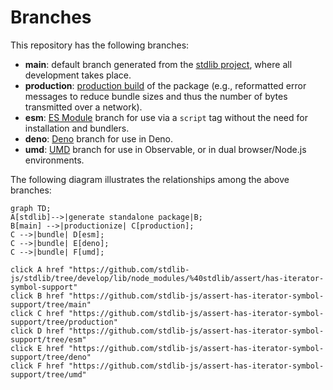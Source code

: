 <!--

@license Apache-2.0

Copyright (c) 2022 The Stdlib Authors.

Licensed under the Apache License, Version 2.0 (the "License");
you may not use this file except in compliance with the License.
You may obtain a copy of the License at

    http://www.apache.org/licenses/LICENSE-2.0

Unless required by applicable law or agreed to in writing, software
distributed under the License is distributed on an "AS IS" BASIS,
WITHOUT WARRANTIES OR CONDITIONS OF ANY KIND, either express or implied.
See the License for the specific language governing permissions and
limitations under the License.

-->

# Branches

This repository has the following branches:

-   **main**: default branch generated from the [stdlib project][stdlib-url], where all development takes place.
-   **production**: [production build][production-url] of the package (e.g., reformatted error messages to reduce bundle sizes and thus the number of bytes transmitted over a network).
-   **esm**: [ES Module][esm-url] branch for use via a `script` tag without the need for installation and bundlers.
-   **deno**: [Deno][deno-url] branch for use in Deno.
-   **umd**: [UMD][umd-url] branch for use in Observable, or in dual browser/Node.js environments.

The following diagram illustrates the relationships among the above branches:

```mermaid
graph TD;
A[stdlib]-->|generate standalone package|B;
B[main] -->|productionize| C[production];
C -->|bundle| D[esm];
C -->|bundle| E[deno];
C -->|bundle| F[umd];

click A href "https://github.com/stdlib-js/stdlib/tree/develop/lib/node_modules/%40stdlib/assert/has-iterator-symbol-support"
click B href "https://github.com/stdlib-js/assert-has-iterator-symbol-support/tree/main"
click C href "https://github.com/stdlib-js/assert-has-iterator-symbol-support/tree/production"
click D href "https://github.com/stdlib-js/assert-has-iterator-symbol-support/tree/esm"
click E href "https://github.com/stdlib-js/assert-has-iterator-symbol-support/tree/deno"
click F href "https://github.com/stdlib-js/assert-has-iterator-symbol-support/tree/umd"
```

[stdlib-url]: https://github.com/stdlib-js/stdlib/tree/develop/lib/node_modules/%40stdlib/assert/has-iterator-symbol-support
[production-url]: https://github.com/stdlib-js/assert-has-iterator-symbol-support/tree/production
[deno-url]: https://github.com/stdlib-js/assert-has-iterator-symbol-support/tree/deno
[umd-url]: https://github.com/stdlib-js/assert-has-iterator-symbol-support/tree/umd
[esm-url]: https://github.com/stdlib-js/assert-has-iterator-symbol-support/tree/esm